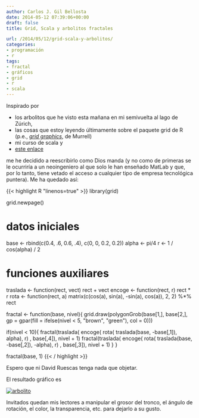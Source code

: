 ```yaml
---
author: Carlos J. Gil Bellosta
date: 2014-05-12 07:39:06+00:00
draft: false
title: Grid, Scala y arbolitos fractales

url: /2014/05/12/grid-scala-y-arbolitos/
categories:
- programación
- r
tags:
- fractal
- gráficos
- grid
- r
- scala
---
```


Inspirado por

* los arbolitos que he visto esta mañana en mi semivuelta al lago de Zúrich,
* las cosas que estoy leyendo últimamente sobre el paquete grid de R (p.e., [_grid graphics_](http://stat.ethz.ch/R-manual/R-devel/library/grid/doc/grid.pdf), de Murrell)
* mi curso de scala y
* [este enlace](http://aschinchon.wordpress.com/2014/04/10/the-pythagorean-tree-is-in-bloom/)

me he decidido a reescribirlo como Dios manda (y no como de primeras se le ocurriría a un neoingeniero al que solo le han enseñado MatLab y que, por lo tanto, tiene vetado el acceso a cualquier tipo de empresa tecnológica puntera). Me ha quedado así:

{{< highlight R "linenos=true" >}}
library(grid)

grid.newpage()

# datos iniciales
base  <- rbind(c(0.4, .6, 0.6, .4), c(0, 0, 0.2, 0.2))
alpha <- pi/4
r     <- 1 / cos(alpha) / 2

# funciones auxiliares
traslada <- function(rect, vect) rect + vect
encoge   <- function(rect, r) rect * r
rota     <- function(rect, a)
  matrix(c(cos(a), sin(a), -sin(a), cos(a)), 2, 2) %*% rect


fractal <- function(base, nivel){
  grid.draw(polygonGrob(base[1,],
    base[2,],
    gp = gpar(fill = ifelse(nivel < 5, "brown", "green"),
    col = 0)))

  if(nivel < 10){
    fractal(traslada( encoge( rota(
      traslada(base, -base[,1]),  alpha), r) ,
      base[,4]), nivel + 1)
    fractal(traslada( encoge( rota(
      traslada(base, -base[,2]), -alpha), r) ,
      base[,3]), nivel + 1)
  }
}

fractal(base, 1)
{{< / highlight >}}

Espero que ni David Ruescas tenga nada que objetar.

El resultado gráfico es

[![arbolito](/wp-uploads/2014/05/arbolito.png)
](/wp-uploads/2014/05/arbolito.png)

Invitados quedan mis lectores a manipular el grosor del tronco, el ángulo de rotación, el color, la transparencia, etc. para dejarlo a su gusto.
